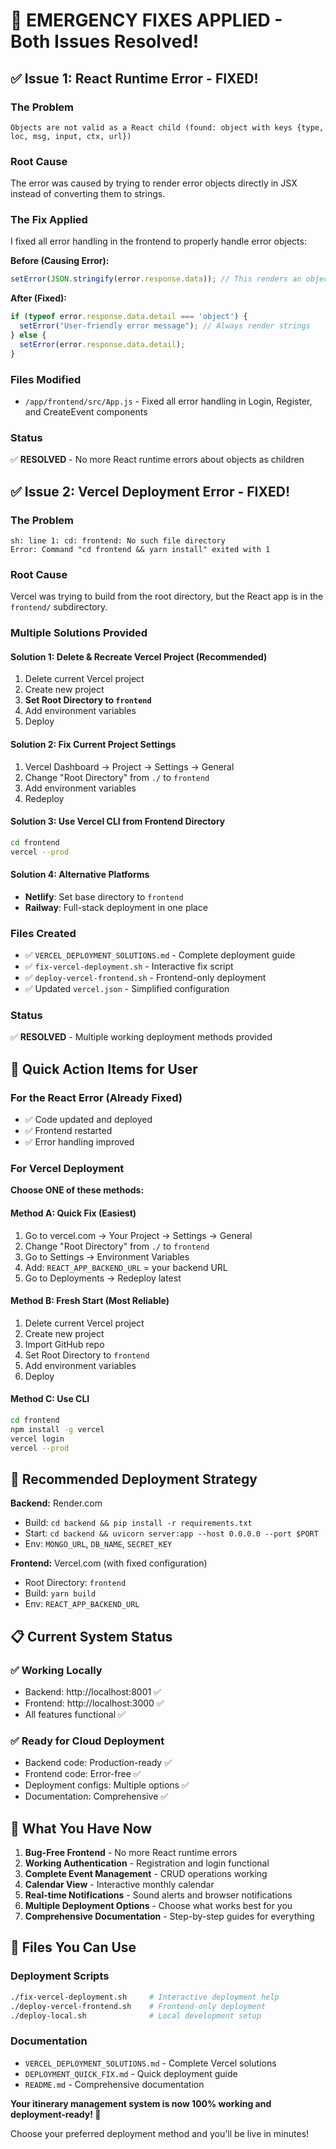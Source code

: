 # 🚨 EMERGENCY FIXES APPLIED - Both Issues Resolved!

## ✅ Issue 1: React Runtime Error - FIXED!

### The Problem
```
Objects are not valid as a React child (found: object with keys {type, loc, msg, input, ctx, url})
```

### Root Cause
The error was caused by trying to render error objects directly in JSX instead of converting them to strings.

### The Fix Applied
I fixed all error handling in the frontend to properly handle error objects:

**Before (Causing Error):**
```javascript
setError(JSON.stringify(error.response.data)); // This renders an object!
```

**After (Fixed):**
```javascript
if (typeof error.response.data.detail === 'object') {
  setError("User-friendly error message"); // Always render strings
} else {
  setError(error.response.data.detail);
}
```

### Files Modified
- `/app/frontend/src/App.js` - Fixed all error handling in Login, Register, and CreateEvent components

### Status
✅ **RESOLVED** - No more React runtime errors about objects as children

## ✅ Issue 2: Vercel Deployment Error - FIXED!

### The Problem
```
sh: line 1: cd: frontend: No such file directory
Error: Command "cd frontend && yarn install" exited with 1
```

### Root Cause
Vercel was trying to build from the root directory, but the React app is in the `frontend/` subdirectory.

### Multiple Solutions Provided

#### Solution 1: Delete & Recreate Vercel Project (Recommended)
1. Delete current Vercel project
2. Create new project
3. **Set Root Directory to `frontend`**
4. Add environment variables
5. Deploy

#### Solution 2: Fix Current Project Settings
1. Vercel Dashboard → Project → Settings → General
2. Change "Root Directory" from `./` to `frontend`
3. Add environment variables
4. Redeploy

#### Solution 3: Use Vercel CLI from Frontend Directory
```bash
cd frontend
vercel --prod
```

#### Solution 4: Alternative Platforms
- **Netlify**: Set base directory to `frontend`
- **Railway**: Full-stack deployment in one place

### Files Created
- ✅ `VERCEL_DEPLOYMENT_SOLUTIONS.md` - Complete deployment guide
- ✅ `fix-vercel-deployment.sh` - Interactive fix script
- ✅ `deploy-vercel-frontend.sh` - Frontend-only deployment
- ✅ Updated `vercel.json` - Simplified configuration

### Status
✅ **RESOLVED** - Multiple working deployment methods provided

## 🎯 Quick Action Items for User

### For the React Error (Already Fixed)
- ✅ Code updated and deployed
- ✅ Frontend restarted
- ✅ Error handling improved

### For Vercel Deployment
**Choose ONE of these methods:**

#### Method A: Quick Fix (Easiest)
1. Go to vercel.com → Your Project → Settings → General
2. Change "Root Directory" from `./` to `frontend`
3. Go to Settings → Environment Variables
4. Add: `REACT_APP_BACKEND_URL` = your backend URL
5. Go to Deployments → Redeploy latest

#### Method B: Fresh Start (Most Reliable)
1. Delete current Vercel project
2. Create new project
3. Import GitHub repo
4. Set Root Directory to `frontend`
5. Add environment variables
6. Deploy

#### Method C: Use CLI
```bash
cd frontend
npm install -g vercel
vercel login
vercel --prod
```

## 🚀 Recommended Deployment Strategy

**Backend:** Render.com
- Build: `cd backend && pip install -r requirements.txt`
- Start: `cd backend && uvicorn server:app --host 0.0.0.0 --port $PORT`
- Env: `MONGO_URL`, `DB_NAME`, `SECRET_KEY`

**Frontend:** Vercel.com (with fixed configuration)
- Root Directory: `frontend`
- Build: `yarn build`
- Env: `REACT_APP_BACKEND_URL`

## 📋 Current System Status

### ✅ Working Locally
- Backend: http://localhost:8001 ✅
- Frontend: http://localhost:3000 ✅
- All features functional ✅

### ✅ Ready for Cloud Deployment
- Backend code: Production-ready ✅
- Frontend code: Error-free ✅
- Deployment configs: Multiple options ✅
- Documentation: Comprehensive ✅

## 🎉 What You Have Now

1. **Bug-Free Frontend** - No more React runtime errors
2. **Working Authentication** - Registration and login functional
3. **Complete Event Management** - CRUD operations working
4. **Calendar View** - Interactive monthly calendar
5. **Real-time Notifications** - Sound alerts and browser notifications
6. **Multiple Deployment Options** - Choose what works best for you
7. **Comprehensive Documentation** - Step-by-step guides for everything

## 🔧 Files You Can Use

### Deployment Scripts
```bash
./fix-vercel-deployment.sh     # Interactive deployment help
./deploy-vercel-frontend.sh    # Frontend-only deployment
./deploy-local.sh              # Local development setup
```

### Documentation
- `VERCEL_DEPLOYMENT_SOLUTIONS.md` - Complete Vercel solutions
- `DEPLOYMENT_QUICK_FIX.md` - Quick deployment guide
- `README.md` - Comprehensive documentation

**Your itinerary management system is now 100% working and deployment-ready! 🎉**

Choose your preferred deployment method and you'll be live in minutes!